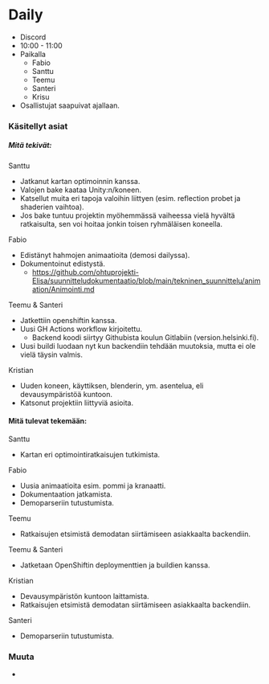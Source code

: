 # Daily

- Discord
- 10:00 - 11:00
- Paikalla
	- Fabio
	- Santtu
	- Teemu
	- Santeri
	- Krisu
- Osallistujat saapuivat ajallaan.

### Käsitellyt asiat

##### Mitä tekivät:

Santtu
- Jatkanut kartan optimoinnin kanssa.
- Valojen bake kaataa Unity:n/koneen.
- Katsellut muita eri tapoja valoihin liittyen (esim. reflection probet ja shaderien vaihtoa).
- Jos bake tuntuu projektin myöhemmässä vaiheessa vielä hyvältä ratkaisulta, sen voi hoitaa jonkin toisen ryhmäläisen koneella.

Fabio
- Edistänyt hahmojen animaatioita (demosi dailyssa).
- Dokumentoinut edistystä.
  - https://github.com/ohtuprojekti-Elisa/suunnitteludokumentaatio/blob/main/tekninen_suunnittelu/animation/Animointi.md

Teemu & Santeri
- Jatkettiin openshiftin kanssa.
- Uusi GH Actions workflow kirjoitettu.
  - Backend koodi siirtyy Githubista koulun Gitlabiin (version.helsinki.fi).
- Uusi buildi luodaan nyt kun backendiin tehdään muutoksia, mutta ei ole vielä täysin valmis. 

Kristian
- Uuden koneen, käyttiksen, blenderin, ym. asentelua, eli devausympäristöä kuntoon.
- Katsonut projektiin liittyviä asioita.

#### Mitä tulevat tekemään: 

Santtu
- Kartan eri optimointiratkaisujen tutkimista.

Fabio
- Uusia animaatioita esim. pommi ja kranaatti.
- Dokumentaation jatkamista.
- Demoparseriin tutustumista.

Teemu
- Ratkaisujen etsimistä demodatan siirtämiseen asiakkaalta backendiin.

Teemu & Santeri
- Jatketaan OpenShiftin deploymenttien ja buildien kanssa.

Kristian
- Devausympäristön kuntoon laittamista.
- Ratkaisujen etsimistä demodatan siirtämiseen asiakkaalta backendiin.

Santeri
 - Demoparseriin tutustumista.
### Muuta

- 